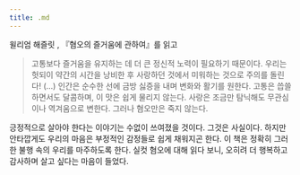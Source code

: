 ```yaml
---
title: .md
---
```


윌리엄 해즐릿 , 『혐오의 즐거움에 관하여』를 읽고

  
> 고통보다 즐거움을 유지하는 데 더 큰 정신적 노력이 필요하기 때문이다. 우리는 헛되이 약간의 시간을 낭비한 후 사랑하던 것에서 미워하는 것으로 주의를 돌린다!
>(...)
>인간은 순수한 선에 금방 싫증을 내며 변화와 활기를 원한다. 고통은 씁쓸하면서도 달콤하며, 이 맛은 쉽게 물리지 않는다. 사랑은 조금만 탐닉해도 무관심이나 역겨움으로 변한다. 그러나 혐오만은 죽지 않는다.


긍정적으로 살아야 한다는 이야기는 수없이 쓰여졌을 것이다. 그것은 사실이다. 하지만 안타깝게도 우리의 마음은 부정적인 감정들로 쉽게 채워지곤 한다. 이 책은 정확히 그러한 불행 속의 우리를 마주하도록 한다.  실컷 혐오에 대해 읽다 보니, 오히려 더 행복하고 감사하며 살고 싶다는 마음이 들었다.